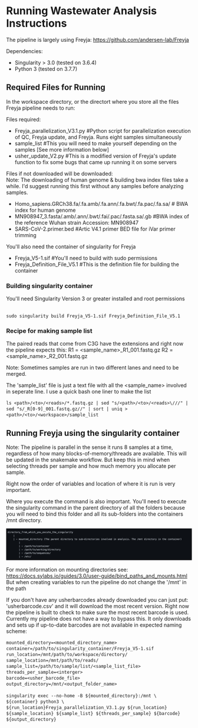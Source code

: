 # Running Wastewater Analysis Instructions
The pipeline is largely using Freyja: https://github.com/andersen-lab/Freyja

Dependencies:
- Singularity > 3.0 (tested on 3.6.4)
- Python 3 (tested on 3.7.7)

## Required Files for Running

In the workspace directory, or the directort where you store all the files Freyja pipeline needs to run:

Files required:

* Freyja_parallelization_V3.1.py #Python script for parallelization execution of QC, Freyja update, and Freyja. Runs eight samples simultaneously
* sample_list #This you will need to make yourself depending on the samples [See more information below]
* usher_update_V2.py #This is a modified version of Freyja's update function to fix some bugs that came up running it on some servers

Files if not downloaded will be downloaded:    
   Note: The downloading of human genome & building bwa index files take a while. I'd suggest running this first without any samples before analyzing samples.
* Homo_sapiens.GRCh38.fa/.fa.amb/.fa.ann/.fa.bwt/.fa.pac/.fa.sa/ # BWA index for human genome
* MN908947_3.fasta/.amb/.ann/.bwt/.fai/.pac/.fasta.sa/.gb #BWA index of the reference Wuhan strain Accession: MN908947 
* SARS-CoV-2.primer.bed #Artic V4.1 primer BED file for iVar primer trimming

You'll also need the container of singularity for Freyja

* Freyja_V5-1.sif #You'll need to build with sudo permissions
* Freyja_Definition_File_V5.1 #This is the definition file for building the container

### Building singularity container

You'll need Singularity Version 3 or greater installed and root permissions

```shell

sudo singularity build Freyja_V5-1.sif Freyja_Definition_File_V5.1

```

### Recipe for making sample list

The paired reads that come from C3G have the extensions and right now the pipeline expects this:
R1 = <sample_name>_R1_001.fastq.gz
R2 = <sample_name>_R2_001.fastq.gz

Note: Sometimes samples are run in two different lanes and need to be merged. 

The 'sample_list' file is just a text file with all the <sample_name> involved in seperate line. I use a quick bash one liner to make the list

```shell
ls <path>/<to>/<reads>/*.fastq.gz | sed "s/<path>/<to>/<reads>\///" | sed "s/_R[0-9]_001.fastq.gz//" | sort | uniq > <path>/<to>/<workspace>/sample_list
```

## Running Freyja using the singularity container
Note: The pipeline is parallel in the sense it runs 8 samples at a time, regardless of how many blocks-of-memory/threads are available. This will be updated in the snakemake workflow. But keep this in mind when selecting threads per sample and how much memory you allocate per sample.

Right now the order of variables and location of where it is run is very important.

Where you execute the command is also important. You'll need to execute the singularity command in the parent directory of all the folders because you will need to bind this folder and all its sub-folders into the containers /mnt directory.

![](directory_example.jpeg)

For more information on mounting directories see: https://docs.sylabs.io/guides/3.0/user-guide/bind_paths_and_mounts.html
But when creating variables to run the pipeline do not change the '/mnt' in the path

If you don't have any usherbarcodes already downloaded you can just put:
'usherbarcode.csv' and it will download the most recent version. Right now the pipeline is built to check to make sure the most recent barcode is used. Currently my pipeline does not have a way to bypass this. It only downloads and sets up if up-to-date barcodes are not available in expected naming scheme: 


```shell
mounted_directory=<mounted_directory_name>
container=/path/to/singularity_container/Freyja_V5-1.sif
run_location=/mnt/path/to/workspace/directory/
sample_location=/mnt/path/to/reads/
sample_list=/path/to/sample/list/<sample_list_file>
threads_per_sample=<interger>
barcode=<usher_barcode_file>
output_directory=/mnt/<output_folder_name>

singularity exec --no-home -B ${mounted_directory}:/mnt \
${container} python3 \
${run_location}Freyja_parallelization_V3.1.py ${run_location} ${sample_location} ${sample_list} ${threads_per_sample} ${barcode} ${output_directory}

```
